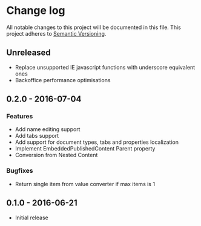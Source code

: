 # Change log
All notable changes to this project will be documented in this file.
This project adheres to [Semantic Versioning](http://semver.org/).

## Unreleased
- Replace unsupported IE javascript functions with underscore equivalent ones
- Backoffice performance optimisations

## 0.2.0 - 2016-07-04
### Features
- Add name editing support
- Add tabs support
- Add support for document types, tabs and properties localization
- Implement EmbeddedPublishedContent Parent property
- Conversion from Nested Content

### Bugfixes
- Return single item from value converter if max items is 1

## 0.1.0 - 2016-06-21
- Initial release
